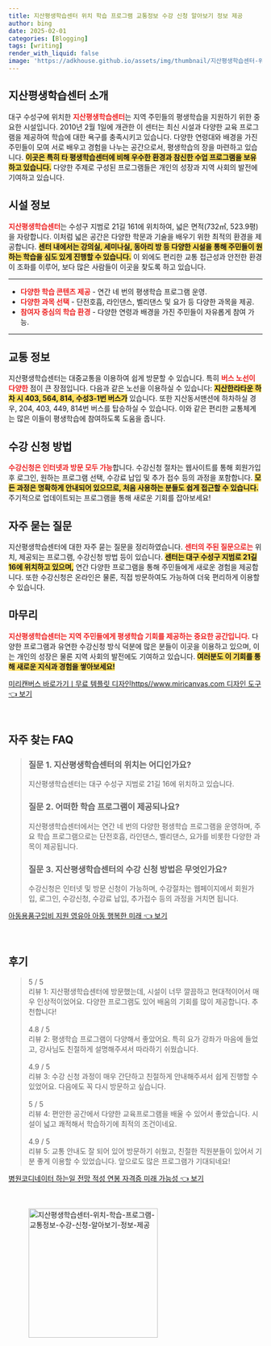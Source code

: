 ```yaml
---
title: 지산평생학습센터 위치 학습 프로그램 교통정보 수강 신청 알아보기 정보 제공
author: bing
date: 2025-02-01
categories: [Blogging]
tags: [writing]
render_with_liquid: false
image: 'https://adkhouse.github.io/assets/img/thumbnail/지산평생학습센터-위치-학습-프로그램-교통정보-수강-신청-알아보기-정보-제공.webp'
---
```



<h2 id='지산평생학습센터_소개'>지산평생학습센터 소개</h2>

<p>대구 수성구에 위치한 <b><span style="color: #ee2323;">지산평생학습센터</span></b>는 지역 주민들의 평생학습을 지원하기 위한 중요한 시설입니다. 2010년 2월 1일에 개관한 이 센터는 최신 시설과 다양한 교육 프로그램을 제공하여 학습에 대한 욕구를 충족시키고 있습니다. 다양한 연령대와 배경을 가진 주민들이 모여 서로 배우고 경험을 나누는 공간으로서, 평생학습의 장을 마련하고 있습니다. <b><span style="background-color: #ffe066;">이곳은 특히 타 평생학습센터에 비해 우수한 환경과 참신한 수업 프로그램을 보유하고 있습니다.</span></b> 다양한 주제로 구성된 프로그램들은 개인의 성장과 지역 사회의 발전에 기여하고 있습니다.</p>

<h2 id='시설_정보'>시설 정보</h2>

<p><b><span style="color: #ee2323;">지산평생학습센터</span></b>는 수성구 지범로 21길 161에 위치하여, 넓은 면적(732㎡, 523.9평)을 자랑합니다. 이처럼 넓은 공간은 다양한 학문과 기술을 배우기 위한 최적의 환경을 제공합니다. <b><span style="background-color: #ffe066;">센터 내에서는 강의실, 세미나실, 동아리 방 등 다양한 시설을 통해 주민들이 원하는 학습을 심도 있게 진행할 수 있습니다.</span></b> 이 외에도 편리한 교통 접근성과 안전한 환경이 조화를 이루어, 보다 많은 사람들이 이곳을 찾도록 하고 있습니다.</p>

<hr />

<ul>
    <li><b><span style="color: #ee2323;">다양한 학습 콘텐츠 제공</span></b> - 연간 네 번의 평생학습 프로그램 운영.</li>
    <li><b><span style="color: #ee2323;">다양한 과목 선택</span></b> - 단전호흡, 라인댄스, 벨리댄스 및 요가 등 다양한 과목을 제공.</li>
    <li><b><span style="color: #ee2323;">참여자 중심의 학습 환경</span></b> - 다양한 연령과 배경을 가진 주민들이 자유롭게 참여 가능.</li>
</ul>

<hr />

<h2 id='교통_정보'>교통 정보</h2>

<p>지산평생학습센터는 대중교통을 이용하여 쉽게 방문할 수 있습니다. 특히 <b><span style="color: #ee2323;">버스 노선이 다양한</span></b> 점이 큰 장점입니다. 다음과 같은 노선을 이용하실 수 있습니다: <b><span style="background-color: #ffe066;">지산한라타운 하차 시 403, 564, 814, 수성3-1번 버스가</span></b> 있습니다. 또한 지산동서맨션에 하차하실 경우, 204, 403, 449, 814번 버스를 탑승하실 수 있습니다. 이와 같은 편리한 교통체계는 많은 이들이 평생학습에 참여하도록 도움을 줍니다.</p>

<h2 id='수강신청_방법'>수강 신청 방법</h2>

<p><b><span style="color: #ee2323;">수강신청은 인터넷과 방문 모두 가능</span></b>합니다. 수강신청 절차는 웹사이트를 통해 회원가입 후 로그인, 원하는 프로그램 선택, 수강료 납입 및 추가 접수 등의 과정을 포함합니다. <b><span style="background-color: #ffe066;">모든 과정은 명확하게 안내되어 있으므로, 처음 사용하는 분들도 쉽게 접근할 수 있습니다.</span></b> 주기적으로 업데이트되는 프로그램을 통해 새로운 기회를 잡아보세요!</p>

<h2 id='자주_묻는_질문'>자주 묻는 질문</h2>

<p>지산평생학습센터에 대한 자주 묻는 질문을 정리하였습니다. <b><span style="color: #ee2323;">센터의 주된 질문으로는</span></b> 위치, 제공되는 프로그램, 수강신청 방법 등이 있습니다. <b><span style="background-color: #ffe066;">센터는 대구 수성구 지범로 21길 16에 위치하고 있으며,</span></b> 연간 다양한 프로그램을 통해 주민들에게 새로운 경험을 제공합니다. 또한 수강신청은 온라인은 물론, 직접 방문하여도 가능하여 더욱 편리하게 이용할 수 있습니다.</p>

<h2 id='마무리'>마무리</h2>

<p><b><span style="color: #ee2323;">지산평생학습센터는 지역 주민들에게 평생학습 기회를 제공하는 중요한 공간입니다.</span></b> 다양한 프로그램과 유연한 수강신청 방식 덕분에 많은 분들이 이곳을 이용하고 있으며, 이는 개인의 성장은 물론 지역 사회의 발전에도 기여하고 있습니다. <b><span style="background-color: #ffe066;">여러분도 이 기회를 통해 새로운 지식과 경험을 쌓아보세요!</span></b></p>


<p><a class="click-button" title="미리캔버스 바로가기ㅣ무료 템플릿 디자인https//www.miricanvas.com 디자인 도구" href="https://adkhouse.github.io/posts/%EB%AF%B8%EB%A6%AC%EC%BA%94%EB%B2%84%EC%8A%A4-%EB%B0%94%EB%A1%9C%EA%B0%80%EA%B8%B0%E3%85%A3%EB%AC%B4%EB%A3%8C-%ED%85%9C%ED%94%8C%EB%A6%BF-%EB%94%94%EC%9E%90%EC%9D%B8httpswww.miricanvas.com-%EB%94%94%EC%9E%90%EC%9D%B8-%EB%8F%84%EA%B5%AC/" rel="dofollow">미리캔버스 바로가기ㅣ무료 템플릿 디자인https//www.miricanvas.com 디자인 도구 👈 보기</a></p><br>
<h2 id='자주_찾는_FAQ'>자주 찾는 FAQ</h2>
<div itemscope="" itemtype="https://schema.org/FAQPage"> 
<blockquote> 
<div itemscope="" itemprop="mainEntity" itemtype="https://schema.org/Question"> 
<h3 itemprop="name">질문 1. 지산평생학습센터의 위치는 어디인가요?</h3> 
<div itemscope="" itemprop="acceptedAnswer" itemtype="https://schema.org/Answer"> 
<span itemprop="text"> 
<p>지산평생학습센터는 대구 수성구 지범로 21길 16에 위치하고 있습니다.</p> 
</span> 
</div> 
</div> 
<div itemscope="" itemprop="mainEntity" itemtype="https://schema.org/Question"> 
<h3 itemprop="name">질문 2. 어떠한 학습 프로그램이 제공되나요?</h3> 
<div itemscope="" itemprop="acceptedAnswer" itemtype="https://schema.org/Answer"> 
<span itemprop="text"> 
<p>지산평생학습센터에서는 연간 네 번의 다양한 평생학습 프로그램을 운영하며, 주요 학습 프로그램으로는 단전호흡, 라인댄스, 벨리댄스, 요가를 비롯한 다양한 과목이 제공됩니다.</p> 
</span> 
</div> 
</div> 
<div itemscope="" itemprop="mainEntity" itemtype="https://schema.org/Question"> 
<h3 itemprop="name">질문 3. 지산평생학습센터의 수강 신청 방법은 무엇인가요?</h3> 
<div itemscope="" itemprop="acceptedAnswer" itemtype="https://schema.org/Answer"> 
<span itemprop="text"> 
<p>수강신청은 인터넷 및 방문 신청이 가능하며, 수강절차는 웹페이지에서 회원가입, 로그인, 수강신청, 수강료 납입, 추가접수 등의 과정을 거치면 됩니다.</p> 
</span> 
</div> 
</div> 
</blockquote> 
</div>
<p><a class="click-button" title="아동용품구입비 지원 영유아 아동 행복한 미래" href="https://adkhouse.github.io/posts/%EC%95%84%EB%8F%99%EC%9A%A9%ED%92%88%EA%B5%AC%EC%9E%85%EB%B9%84-%EC%A7%80%EC%9B%90-%EC%98%81%EC%9C%A0%EC%95%84-%EC%95%84%EB%8F%99-%ED%96%89%EB%B3%B5%ED%95%9C-%EB%AF%B8%EB%9E%98/" rel="dofollow">아동용품구입비 지원 영유아 아동 행복한 미래 👈 보기</a></p><br>
<h2 id='후기'>후기</h2>
<div itemscope itemtype="https://schema.org/Product">
  <blockquote>
  <div itemprop="review" itemscope itemtype="https://schema.org/Review">
      <div itemprop="reviewRating" itemscope itemtype="https://schema.org/Rating"> <span itemprop="ratingValue">5</span> / <span itemprop="bestRating">5</span> </div>
      <span itemprop="reviewBody">리뷰 1: 지산평생학습센터에 방문했는데, 시설이 너무 깔끔하고 현대적이어서 매우 인상적이었어요. 다양한 프로그램도 있어 배움의 기회를 많이 제공합니다. 추천합니다!</span>
  </div>
  <br>
  <div itemprop="review" itemscope itemtype="https://schema.org/Review">
      <div itemprop="reviewRating" itemscope itemtype="https://schema.org/Rating"> <span itemprop="ratingValue">4.8</span> / <span itemprop="bestRating">5</span> </div>
      <span itemprop="reviewBody">리뷰 2: 평생학습 프로그램이 다양해서 좋았어요. 특히 요가 강좌가 마음에 들었고, 강사님도 친절하게 설명해주셔서 따라하기 쉬웠습니다.</span>
  </div>
  <br>
  <div itemprop="review" itemscope itemtype="https://schema.org/Review">
      <div itemprop="reviewRating" itemscope itemtype="https://schema.org/Rating"> <span itemprop="ratingValue">4.9</span> / <span itemprop="bestRating">5</span> </div>
      <span itemprop="reviewBody">리뷰 3: 수강 신청 과정이 매우 간단하고 친절하게 안내해주셔서 쉽게 진행할 수 있었어요. 다음에도 꼭 다시 방문하고 싶습니다.</span>
  </div>
  <br>
  <div itemprop="review" itemscope itemtype="https://schema.org/Review">
      <div itemprop="reviewRating" itemscope itemtype="https://schema.org/Rating"> <span itemprop="ratingValue">5</span> / <span itemprop="bestRating">5</span> </div>
      <span itemprop="reviewBody">리뷰 4: 편안한 공간에서 다양한 교육프로그램을 배울 수 있어서 좋았습니다. 시설이 넓고 쾌적해서 학습하기에 최적의 조건이네요.</span>
  </div>
  <br>
  <div itemprop="review" itemscope itemtype="https://schema.org/Review">
      <div itemprop="reviewRating" itemscope itemtype="https://schema.org/Rating"> <span itemprop="ratingValue">4.9</span> / <span itemprop="bestRating">5</span> </div>
      <span itemprop="reviewBody">리뷰 5: 교통 안내도 잘 되어 있어 방문하기 쉬웠고, 친절한 직원분들이 있어서 기분 좋게 이용할 수 있었습니다. 앞으로도 많은 프로그램가 기대되네요!</span>
  </div>
  </blockquote>
</div>
<p><a class="click-button" title="병원코디네이터 하는일 전망 적성 연봉 자격증 미래 가능성" href="https://adkhouse.github.io/posts/%EB%B3%91%EC%9B%90%EC%BD%94%EB%94%94%EB%84%A4%EC%9D%B4%ED%84%B0-%ED%95%98%EB%8A%94%EC%9D%BC-%EC%A0%84%EB%A7%9D-%EC%A0%81%EC%84%B1-%EC%97%B0%EB%B4%89-%EC%9E%90%EA%B2%A9%EC%A6%9D-%EB%AF%B8%EB%9E%98-%EA%B0%80%EB%8A%A5%EC%84%B1/" rel="dofollow">병원코디네이터 하는일 전망 적성 연봉 자격증 미래 가능성 👈 보기</a></p><br>
<figure class="image"><img src="https://adkhouse.github.io/assets/img/thumbnail/지산평생학습센터-위치-학습-프로그램-교통정보-수강-신청-알아보기-정보-제공.webp" alt="지산평생학습센터-위치-학습-프로그램-교통정보-수강-신청-알아보기-정보-제공" width="256" height="256"></figure>